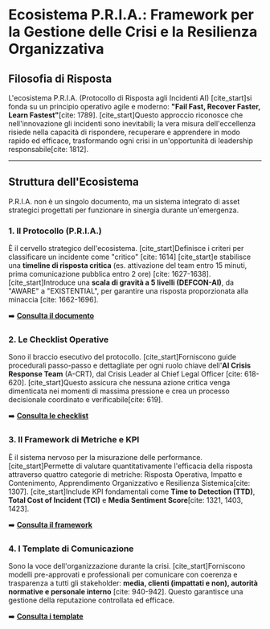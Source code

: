 # Ecosistema P.R.I.A.: Framework per la Gestione delle Crisi e la Resilienza Organizzativa

## Filosofia di Risposta
L'ecosistema P.R.I.A. (Protocollo di Risposta agli Incidenti AI) [cite_start]si fonda su un principio operativo agile e moderno: **"Fail Fast, Recover Faster, Learn Fastest"**[cite: 1789]. [cite_start]Questo approccio riconosce che nell'innovazione gli incidenti sono inevitabili; la vera misura dell'eccellenza risiede nella capacità di rispondere, recuperare e apprendere in modo rapido ed efficace, trasformando ogni crisi in un'opportunità di leadership responsabile[cite: 1812].

---

## Struttura dell'Ecosistema
P.R.I.A. non è un singolo documento, ma un sistema integrato di asset strategici progettati per funzionare in sinergia durante un'emergenza.

### 1. Il Protocollo (P.R.I.A.)
È il cervello strategico dell'ecosistema. [cite_start]Definisce i criteri per classificare un incidente come "critico" [cite: 1614] [cite_start]e stabilisce una **timeline di risposta critica** (es. attivazione del team entro 15 minuti, prima comunicazione pubblica entro 2 ore) [cite: 1627-1638]. [cite_start]Introduce una **scala di gravità a 5 livelli (DEFCON-AI)**, da "AWARE" a "EXISTENTIAL", per garantire una risposta proporzionata alla minaccia [cite: 1662-1696].

➡️ **[Consulta il documento](./PRIA_Protocollo_Risposta_Incidenti_AI.pdf)**

### 2. Le Checklist Operative
Sono il braccio esecutivo del protocollo. [cite_start]Forniscono guide procedurali passo-passo e dettagliate per ogni ruolo chiave dell'**AI Crisis Response Team** (A-CRT), dal Crisis Leader al Chief Legal Officer [cite: 618-620]. [cite_start]Questo assicura che nessuna azione critica venga dimenticata nei momenti di massima pressione e crea un processo decisionale coordinato e verificabile[cite: 619].

➡️ **[Consulta le checklist](./2_Checklist_Operative/Checklist_Operative_per_AI_Crisis_Response_Team.pdf)**

### 3. Il Framework di Metriche e KPI
È il sistema nervoso per la misurazione delle performance. [cite_start]Permette di valutare quantitativamente l'efficacia della risposta attraverso quattro categorie di metriche: Risposta Operativa, Impatto e Contenimento, Apprendimento Organizzativo e Resilienza Sistemica[cite: 1307]. [cite_start]Include KPI fondamentali come **Time to Detection (TTD)**, **Total Cost of Incident (TCI)** e **Media Sentiment Score**[cite: 1321, 1403, 1423].

➡️ **[Consulta il framework](./3_Metriche_e_KPI/Framework_di_Metriche_e_KPI_per_il_Protocollo_P.R.I.A..pdf)**

### 4. I Template di Comunicazione
Sono la voce dell'organizzazione durante la crisi. [cite_start]Forniscono modelli pre-approvati e professionali per comunicare con coerenza e trasparenza a tutti gli stakeholder: **media, clienti (impattati e non), autorità normative e personale interno** [cite: 940-942]. Questo garantisce una gestione della reputazione controllata ed efficace.

➡️ **[Consulta i template](./4_Template_di_Comunicazione/Template_di_Comunicazione_Professionale_per_Incidenti_AI.pdf)**
